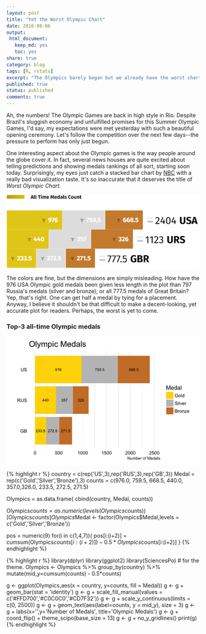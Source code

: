 ```yaml
---
layout: post
title: "Yet the Worst Olympic Chart"
date: 2016-08-06
output:
 html_document: 
   keep_md: yes
   toc: yes
share: true
category: blog
tags: [R, rstats]
excerpt: "The Olympics barely began but we already have the worst chart winner."
published: true
status: published
comments: true
---
```




Ah, the numbers! The Olympic Games are back in high style in Rio. Despite Brazil's sluggish economy and unfulfilled promises for this Summer Olympic Games, I'd say, my expectations were met yesterday with such a beautiful opening ceremony. Let's follow the competition over the next few days--the pressure to perform has only just begun. 

One interesting aspect about the Olympic games is the way people around the globe cover it. In fact, several news houses are quite excited about telling predictions and showing medals rankings of all sort, starting soon today. Surprisingly, my eyes just catch a stacked bar chart by [NBC](http://www.nbcolympics.com/) with a really bad visualization taste. It's so inaccurate that it deserves the title of *Worst Olympic Chart*. 

<img src="/img/08-06-2016-yet-the-worst-olympic-chart/NBC-olympic-medals.PNG" title="center" alt="center" style="display: block; margin: auto;" />

The colors are fine, but the dimensions are simply misleading. How have the 976 USA Olympic gold medals been given less length in the plot than  797 Russia's medals (silver and bronze), or all 777.5 medals of Great Britain? Yep, that's right. One can get half a medal by tying for a placement. Anyway, I believe it shouldn't be that difficult to make a decent-looking, yet accurate plot for readers. Perhaps, the worst is yet to come.

### Top-3 all-time Olympic medals 

<img src="/img/08-06-2016-yet-the-worst-olympic-chart/unnamed-chunk-2-1.png" title="center" alt="center" style="display: block; margin: auto;" />


{% highlight r %}
country = c(rep('US',3),rep('RUS',3),rep('GB',3))
Medal = rep(c('Gold','Silver','Bronze'),3)
counts = c(976.0, 759.5, 668.5, 440.0, 357.0,326.0, 233.5, 272.5, 271.5)

Olympics = as.data.frame(
  cbind(country,
        Medal,
        counts))

Olympics$counts = as.numeric(levels(Olympics$counts))[Olympics$counts]
Olympics$Medal <- factor(Olympics$Medal,levels = c('Gold','Silver','Bronze'))

pos = numeric(9)
for(i in c(1,4,7)){
  pos[i:(i+2)] = cumsum(Olympics$counts[i:(i+2)]) - 0.5*Olympics$counts[i:(i+2)]
}
{% endhighlight %}



{% highlight r %}
library(dplyr)
library(ggplot2)
library(SciencesPo) # for the theme.
Olympics <- Olympics %>% 
  group_by(country) %>% 
  mutate(mid_y=cumsum(counts) - 0.5*counts) 

g <- ggplot(Olympics,aes(x = country, y=counts, fill = Medal)) 
g <- g + geom_bar(stat = 'identity')
g <- g + scale_fill_manual(values = c('#FFD700','#C0C0C0','#CD7F32')) 
g <- g + scale_y_continuous(limits = c(0, 2500))
g <- g + geom_text(aes(label=counts, y = mid_y), size = 3)
g <- g + labs(x='',y='Number of Medals', title='Olympic Medals')
g <- g + coord_flip() + theme_scipo(base_size = 13)
g <- g + no_y_gridlines()
print(g)
{% endhighlight %}


